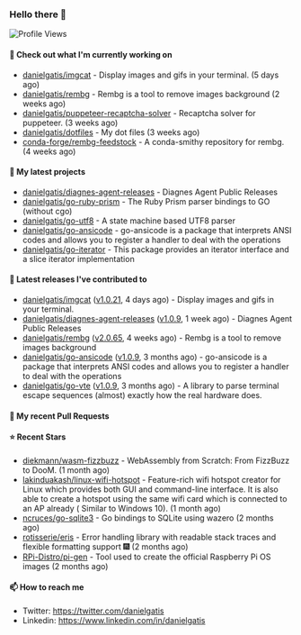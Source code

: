### Hello there 👋

![Profile Views](https://komarev.com/ghpvc/?username=danielgatis&label=PROFILE+VIEWS)

#### 👷 Check out what I'm currently working on

- [danielgatis/imgcat](https://github.com/danielgatis/imgcat) - Display images and gifs in your terminal. (5 days ago)
- [danielgatis/rembg](https://github.com/danielgatis/rembg) - Rembg is a tool to remove images background (2 weeks ago)
- [danielgatis/puppeteer-recaptcha-solver](https://github.com/danielgatis/puppeteer-recaptcha-solver) - Recaptcha solver for puppeteer. (3 weeks ago)
- [danielgatis/dotfiles](https://github.com/danielgatis/dotfiles) - My dot files (3 weeks ago)
- [conda-forge/rembg-feedstock](https://github.com/conda-forge/rembg-feedstock) - A conda-smithy repository for rembg. (4 weeks ago)

#### 🌱 My latest projects

- [danielgatis/diagnes-agent-releases](https://github.com/danielgatis/diagnes-agent-releases) - Diagnes Agent Public Releases
- [danielgatis/go-ruby-prism](https://github.com/danielgatis/go-ruby-prism) - The Ruby Prism parser bindings to GO (without cgo)
- [danielgatis/go-utf8](https://github.com/danielgatis/go-utf8) - A state machine based UTF8 parser
- [danielgatis/go-ansicode](https://github.com/danielgatis/go-ansicode) - go-ansicode is a package that interprets ANSI codes and allows you to register a handler to deal with the operations
- [danielgatis/go-iterator](https://github.com/danielgatis/go-iterator) - This package provides an iterator interface and a slice iterator implementation

#### 🔭 Latest releases I've contributed to

- [danielgatis/imgcat](https://github.com/danielgatis/imgcat) ([v1.0.21](https://github.com/danielgatis/imgcat/releases/tag/v1.0.21), 4 days ago) - Display images and gifs in your terminal.
- [danielgatis/diagnes-agent-releases](https://github.com/danielgatis/diagnes-agent-releases) ([v1.0.9](https://github.com/danielgatis/diagnes-agent-releases/releases/tag/v1.0.9), 1 week ago) - Diagnes Agent Public Releases
- [danielgatis/rembg](https://github.com/danielgatis/rembg) ([v2.0.65](https://github.com/danielgatis/rembg/releases/tag/v2.0.65), 4 weeks ago) - Rembg is a tool to remove images background
- [danielgatis/go-ansicode](https://github.com/danielgatis/go-ansicode) ([v1.0.9](https://github.com/danielgatis/go-ansicode/releases/tag/v1.0.9), 3 months ago) - go-ansicode is a package that interprets ANSI codes and allows you to register a handler to deal with the operations
- [danielgatis/go-vte](https://github.com/danielgatis/go-vte) ([v1.0.9](https://github.com/danielgatis/go-vte/releases/tag/v1.0.9), 3 months ago) - A library to parse terminal escape sequences (almost) exactly how the real hardware does.

#### 🔨 My recent Pull Requests


#### ⭐ Recent Stars

- [diekmann/wasm-fizzbuzz](https://github.com/diekmann/wasm-fizzbuzz) - WebAssembly from Scratch: From FizzBuzz to DooM. (1 month ago)
- [lakinduakash/linux-wifi-hotspot](https://github.com/lakinduakash/linux-wifi-hotspot) - Feature-rich wifi hotspot creator for Linux which provides both GUI and command-line interface. It is also able to create a hotspot using the same wifi card which is connected to an AP already ( Similar to Windows 10).  (1 month ago)
- [ncruces/go-sqlite3](https://github.com/ncruces/go-sqlite3) - Go bindings to SQLite using wazero (2 months ago)
- [rotisserie/eris](https://github.com/rotisserie/eris) - Error handling library with readable stack traces and flexible formatting support 🎆 (2 months ago)
- [RPi-Distro/pi-gen](https://github.com/RPi-Distro/pi-gen) - Tool used to create the official Raspberry Pi OS images (2 months ago)

#### 📫 How to reach me

- Twitter: https://twitter.com/danielgatis
- Linkedin: https://www.linkedin.com/in/danielgatis
